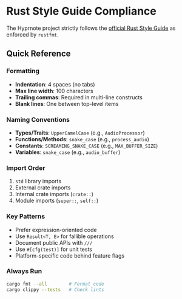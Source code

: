 # Rust Style Guide Compliance

The Hyprnote project strictly follows the [official Rust Style Guide](https://doc.rust-lang.org/stable/style-guide/) as enforced by `rustfmt`.

## Quick Reference

### Formatting
- **Indentation**: 4 spaces (no tabs)
- **Max line width**: 100 characters
- **Trailing commas**: Required in multi-line constructs
- **Blank lines**: One between top-level items

### Naming Conventions
- **Types/Traits**: `UpperCamelCase` (e.g., `AudioProcessor`)
- **Functions/Methods**: `snake_case` (e.g., `process_audio`)
- **Constants**: `SCREAMING_SNAKE_CASE` (e.g., `MAX_BUFFER_SIZE`)
- **Variables**: `snake_case` (e.g., `audio_buffer`)

### Import Order
1. `std` library imports
2. External crate imports
3. Internal crate imports (`crate::`)
4. Module imports (`super::`, `self::`)

### Key Patterns
- Prefer expression-oriented code
- Use `Result<T, E>` for fallible operations
- Document public APIs with `///`
- Use `#[cfg(test)]` for unit tests
- Platform-specific code behind feature flags

### Always Run
```bash
cargo fmt --all        # Format code
cargo clippy --tests   # Check lints
```